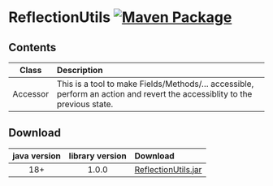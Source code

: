 # ReflectionUtils [![Maven Package](https://github.com/tinycodecrank/ReflectionUtils/actions/workflows/maven-publish.yml/badge.svg)](https://github.com/tinycodecrank/ReflectionUtils/actions/workflows/maven-publish.yml)

## Contents

Class    | Description
:------: | :----------
Accessor | This is a tool to make Fields/Methods/… accessible, perform an action and revert the accessiblity to the previous state.

## Download

java version | library version | Download
:----------: | :-------------: | :-------
18+          | 1.0.0           | [ReflectionUtils.jar](https://github.com/tinycodecrank/ReflectionUtils/releases/download/v1.0.0/ReflectionUtils.jar)
